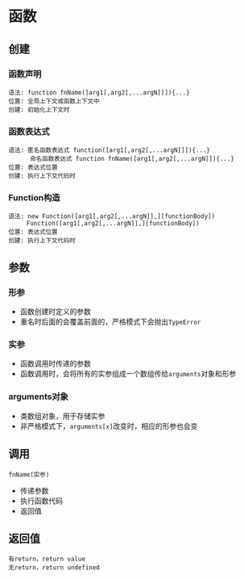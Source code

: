 # 函数

## 创建

### 函数声明

```
语法: function fnName([arg1[,arg2[,...argN]]]){...}
位置: 全局上下文或函数上下文中
创建: 初始化上下文时
```

### 函数表达式

```
语法: 匿名函数表达式 function([arg1[,arg2[,...argN]]]){...}
      命名函数表达式 function fnName([arg1[,arg2[,...argN]]){...}
位置: 表达式位置
创建: 执行上下文代码时
```

### Function构造

```
语法: new Function([arg1[,arg2[,...argN]],][functionBody])
     Function([arg1[,arg2[,...argN]],][functionBody])
位置: 表达式位置
创建: 执行上下文代码时
```

## 参数

### 形参

* 函数创建时定义的参数
* 重名时后面的会覆盖前面的，严格模式下会抛出`TypeError`

### 实参

* 函数调用时传递的参数
* 函数调用时，会将所有的实参组成一个数组传给`arguments`对象和形参

### arguments对象

* 类数组对象，用于存储实参
* 非严格模式下，`arguments[x]`改变时，相应的形参也会变

## 调用

`fnName(实参)`

* 传递参数
* 执行函数代码
* 返回值

## 返回值

```
有return，return value
无return，return undefined
```